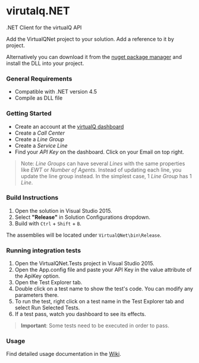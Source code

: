 # virutalq.NET
.NET Client for the virtualQ API

Add the VirtualQNet project to your solution. Add a reference to it by project.

Alternatively you can download it from the [nuget package manager](https://github.com/virtualq/virtualQ.NET/wiki/Installation) and install the DLL into your project.

### General Requirements
- Compatible with .NET version 4.5
- Compile as DLL file

### Getting Started

- Create an account at the [virtualQ dashboard](https://dashboard.virtualq.io)
- Create a _Call Center_
- Create a _Line Group_
- Create a _Service Line_
- Find your _API Key_ on the dashboard. Click on your Email on top right.

> Note: _Line Groups_ can have several _Lines_ with the same properties like _EWT_ or _Number of Agents_. Instead of updating each line, you update the line group instead. In the simplest case, 1 _Line Group_ has 1 _Line_.

### Build Instructions

1. Open the solution in Visual Studio 2015.
2. Select **"Release"** in Solution Configurations dropdown.
3. Build with `Ctrl` + `Shift` + `B`.

The assemblies will be located under `VirtualQNet\bin\Release`.

### Running integration tests

1. Open the VirtualQNet.Tests project in Visual Studio 2015.
2. Open the App.config file and paste your API Key in the value attribute of the ApiKey option.
3. Open the Test Explorer tab.
4. Double click on a test name to show the test's code. You can modify any parameters there.
5. To run the test, right click on a test name in the Test Explorer tab and select Run Selected Tests.
6. If a test pass, watch you dashboard to see its effects.

> **Important**: Some tests need to be executed in order to pass.

### Usage

Find detailed usage documentation in the [Wiki](https://github.com/virtualq/virutalQ.NET/wiki).

<br>
